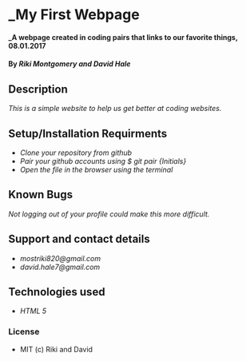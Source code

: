 # _My First Webpage

#### _A webpage created in coding pairs that links to our favorite things, 08.01.2017

#### By _**Riki Montgomery and David Hale**_

## Description

_This is a simple website to help us get better at coding websites._

## Setup/Installation Requirments

* _Clone your repository from github_
* _Pair your github accounts using $ git pair {Initials}_
* _Open the file in the browser using the terminal_

## Known Bugs

_Not logging out of your profile could make this more difficult._

## Support and contact details

* _mostriki820@gmail.com_
* _david.hale7@gmail.com_

## Technologies used

* _HTML 5_

### License

* MIT (c) Riki and David 
